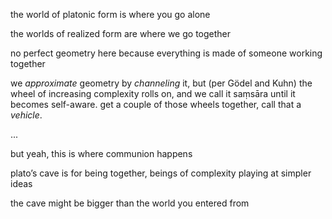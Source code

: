 the world of platonic form is where you go alone

the worlds of realized form are where we go together

no perfect geometry here because everything is made of someone working together

we *approximate* geometry by *channeling* it, but (per Gödel and Kuhn) the wheel of increasing complexity rolls on, and we call it saṃsāra until it becomes self-aware. get a couple of those wheels together, call that a *vehicle*.

...

but yeah, this is where communion happens

plato’s cave is for being together, beings of complexity playing at simpler ideas

the cave might be bigger than the world you entered from
